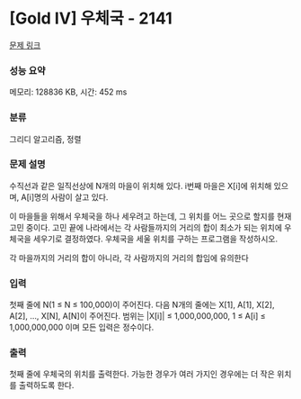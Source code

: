 # [Gold IV] 우체국 - 2141 

[문제 링크](https://www.acmicpc.net/problem/2141) 

### 성능 요약

메모리: 128836 KB, 시간: 452 ms

### 분류

그리디 알고리즘, 정렬

### 문제 설명

<p>수직선과 같은 일직선상에 N개의 마을이 위치해 있다. i번째 마을은 X[i]에 위치해 있으며, A[i]명의 사람이 살고 있다.</p>

<p>이 마을들을 위해서 우체국을 하나 세우려고 하는데, 그 위치를 어느 곳으로 할지를 현재 고민 중이다. 고민 끝에 나라에서는 각 사람들까지의 거리의 합이 최소가 되는 위치에 우체국을 세우기로 결정하였다. 우체국을 세울 위치를 구하는 프로그램을 작성하시오.</p>

<p>각 마을까지의 거리의 합이 아니라, 각 사람까지의 거리의 합임에 유의한다</p>

### 입력 

 <p>첫째 줄에 N(1 ≤ N ≤ 100,000)이 주어진다. 다음 N개의 줄에는 X[1], A[1], X[2], A[2], …, X[N], A[N]이 주어진다. 범위는 |X[i]| ≤ 1,000,000,000, 1 ≤ A[i] ≤ 1,000,000,000 이며 모든 입력은 정수이다.</p>

### 출력 

 <p>첫째 줄에 우체국의 위치를 출력한다. 가능한 경우가 여러 가지인 경우에는 더 작은 위치를 출력하도록 한다.</p>

